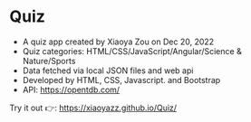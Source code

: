 # Quiz

- A quiz app created by Xiaoya Zou on Dec 20, 2022
- Quiz categories: HTML/CSS/JavaScript/Angular/Science & Nature/Sports
- Data fetched via local JSON files and web api
- Developed by HTML, CSS, Javascript. and Bootstrap
- API: https://opentdb.com/

Try it out 👉: https://xiaoyazz.github.io/Quiz/
